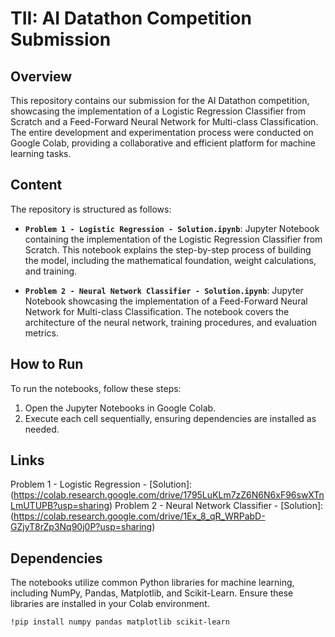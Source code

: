 # TII: AI Datathon Competition Submission

## Overview

This repository contains our submission for the AI Datathon competition, showcasing the implementation of a Logistic Regression Classifier from Scratch and a Feed-Forward Neural Network for Multi-class Classification. The entire development and experimentation process were conducted on Google Colab, providing a collaborative and efficient platform for machine learning tasks.

## Content

The repository is structured as follows:

- **`Problem 1 - Logistic Regression - Solution.ipynb`**: Jupyter Notebook containing the implementation of the Logistic Regression Classifier from Scratch. This notebook explains the step-by-step process of building the model, including the mathematical foundation, weight calculations, and training.

- **`Problem 2 - Neural Network Classifier - Solution.ipynb`**: Jupyter Notebook showcasing the implementation of a Feed-Forward Neural Network for Multi-class Classification. The notebook covers the architecture of the neural network, training procedures, and evaluation metrics.


## How to Run

To run the notebooks, follow these steps:

1. Open the Jupyter Notebooks in Google Colab.
2. Execute each cell sequentially, ensuring dependencies are installed as needed.

## Links
Problem 1 - Logistic Regression - [Solution]: (https://colab.research.google.com/drive/1795LuKLm7zZ6N6N6xF96swXTnLmUTUPB?usp=sharing)
Problem 2 - Neural Network Classifier - [Solution]: (https://colab.research.google.com/drive/1Ex_8_qR_WRPabD-GZjyT8rZp3Nq90j0P?usp=sharing)


## Dependencies

The notebooks utilize common Python libraries for machine learning, including NumPy, Pandas, Matplotlib, and Scikit-Learn. Ensure these libraries are installed in your Colab environment.

```bash
!pip install numpy pandas matplotlib scikit-learn

